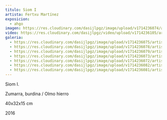 ```yaml
---
titulo: Siom I
artista: Fertxu Martínez
exposicion:
  - ahgo
imagen: https://res.cloudinary.com/dasijlpgz/image/upload/v1714236074/artistas/Fertxu%20Mart%C3%ADnez%20-%20Expo%20en%20Santurtxi/Siom1/P1090360_-_copia.jpg
video: https://res.cloudinary.com/dasijlpgz/video/upload/v1714236105/artistas/Fertxu%20Mart%C3%ADnez%20-%20Expo%20en%20Santurtxi/Siom1/Sin_t%C3%ADtulo-1.mp4
galeria:
  - https://res.cloudinary.com/dasijlpgz/image/upload/v1714236075/artistas/Fertxu%20Mart%C3%ADnez%20-%20Expo%20en%20Santurtxi/Siom1/P1090360.jpg
  - https://res.cloudinary.com/dasijlpgz/image/upload/v1714236078/artistas/Fertxu%20Mart%C3%ADnez%20-%20Expo%20en%20Santurtxi/Siom1/P1090364.jpg
  - https://res.cloudinary.com/dasijlpgz/image/upload/v1714236079/artistas/Fertxu%20Mart%C3%ADnez%20-%20Expo%20en%20Santurtxi/Siom1/P1090365.jpg
  - https://res.cloudinary.com/dasijlpgz/image/upload/v1714236073/artistas/Fertxu%20Mart%C3%ADnez%20-%20Expo%20en%20Santurtxi/Siom1/P1090359.jpg
  - https://res.cloudinary.com/dasijlpgz/image/upload/v1714236072/artistas/Fertxu%20Mart%C3%ADnez%20-%20Expo%20en%20Santurtxi/Siom1/P1090357.jpg
  - https://res.cloudinary.com/dasijlpgz/image/upload/v1714236082/artistas/Fertxu%20Mart%C3%ADnez%20-%20Expo%20en%20Santurtxi/Siom1/P1090370.jpg
  - https://res.cloudinary.com/dasijlpgz/image/upload/v1714236081/artistas/Fertxu%20Mart%C3%ADnez%20-%20Expo%20en%20Santurtxi/Siom1/P1090366.jpg
---
```

Siom I.

Zumarra, burdina / Olmo hierro

40x32x15 cm

2016
